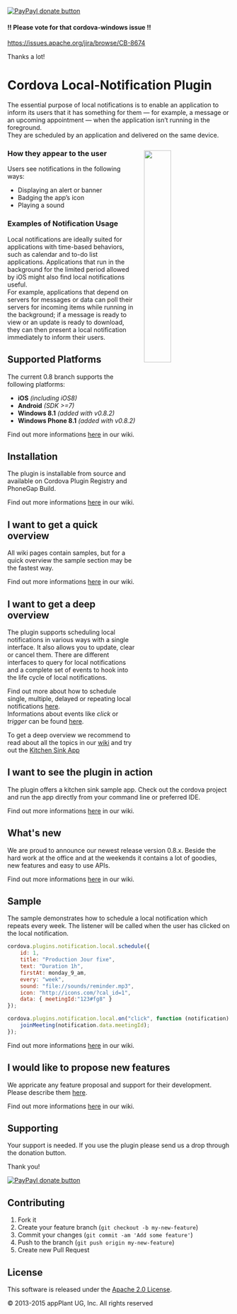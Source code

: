 
[![PayPayl donate button](https://img.shields.io/badge/paypal-donate-yellow.svg)](https://www.paypal.com/cgi-bin/webscr?cmd=_s-xclick&hosted_button_id=L3HKQCD9UA35A "Donate once-off to this project using Paypal")

#### :bangbang: Please vote for that cordova-windows issue :bangbang:
https://issues.apache.org/jira/browse/CB-8674

Thanks a lot!

Cordova Local-Notification Plugin
=================================

The essential purpose of local notifications is to enable an application to inform its users that it has something for them — for example, a message or an upcoming appointment — when the application isn’t running in the foreground.<br>
They are scheduled by an application and delivered on the same device.

<img width="35%" align="right" hspace="19" vspace="12" src="https://github.com/katzer/cordova-plugin-local-notifications/blob/example/images/android.png"></img>

### How they appear to the user
Users see notifications in the following ways:
- Displaying an alert or banner
- Badging the app’s icon
- Playing a sound


### Examples of Notification Usage
Local notifications are ideally suited for applications with time-based behaviors, such as calendar and to-do list applications. Applications that run in the background for the limited period allowed by iOS might also find local notifications useful.<br>
For example, applications that depend on servers for messages or data can poll their servers for incoming items while running in the background; if a message is ready to view or an update is ready to download, they can then present a local notification immediately to inform their users.


## Supported Platforms
The current 0.8 branch supports the following platforms:
- __iOS__ _(including iOS8)_<br>
- __Android__ _(SDK >=7)_
- __Windows 8.1__ _(added with v0.8.2)_
- __Windows Phone 8.1__ _(added with v0.8.2)_

Find out more informations [here][wiki_platforms] in our wiki.


## Installation
The plugin is installable from source and available on Cordova Plugin Registry and PhoneGap Build.

Find out more informations [here][wiki_installation] in our wiki.


## I want to get a quick overview
All wiki pages contain samples, but for a quick overview the sample section may be the fastest way.

Find out more informations [here][wiki_samples] in our wiki.


## I want to get a deep overview
The plugin supports scheduling local notifications in various ways with a single interface. It also allows you to update, clear or cancel them. There are different interfaces to query for local notifications and a complete set of events to hook into the life cycle of local notifications.

Find out more about how to schedule single, multiple, delayed or repeating local notifications [here][wiki_schedule].<br>
Informations about events like _click_ or _trigger_ can be found [here][wiki_events].

To get a deep overview we recommend to read about all the topics in our [wiki][wiki] and try out the [Kitchen Sink App][wiki_kitchensink]


## I want to see the plugin in action
The plugin offers a kitchen sink sample app. Check out the cordova project and run the app directly from your command line or preferred IDE.

Find out more informations [here][wiki_kitchensink] in our wiki.


## What's new
We are proud to announce our newest release version 0.8.x. Beside the hard work at the office and at the weekends it contains a lot of goodies, new features and easy to use APIs.

Find out more informations [here][wiki_changelog] in our wiki.


## Sample
The sample demonstrates how to schedule a local notification which repeats every week. The listener will be called when the user has clicked on the local notification.

```javascript
cordova.plugins.notification.local.schedule({
    id: 1,
    title: "Production Jour fixe",
    text: "Duration 1h",
    firstAt: monday_9_am,
    every: "week",
    sound: "file://sounds/reminder.mp3",
    icon: "http://icons.com/?cal_id=1",
    data: { meetingId:"123#fg8" }
});

cordova.plugins.notification.local.on("click", function (notification) {
    joinMeeting(notification.data.meetingId);
});
```

Find out more informations [here][wiki_samples] in our wiki.


## I would like to propose new features
We appricate any feature proposal and support for their development. Please describe them [here][feature_proposal_issue].

Find out more informations [here][wiki_next] in our wiki.

## Supporting
Your support is needed. If you use the plugin please send us a drop through the donation button.

Thank you!

[![PayPayl donate button](https://img.shields.io/badge/paypal-donate-yellow.svg)](https://www.paypal.com/cgi-bin/webscr?cmd=_s-xclick&hosted_button_id=L3HKQCD9UA35A "Donate once-off to this project using Paypal")


## Contributing

1. Fork it
2. Create your feature branch (`git checkout -b my-new-feature`)
3. Commit your changes (`git commit -am 'Add some feature'`)
4. Push to the branch (`git push origin my-new-feature`)
5. Create new Pull Request


## License

This software is released under the [Apache 2.0 License][apache2_license].

© 2013-2015 appPlant UG, Inc. All rights reserved


[cordova]: https://cordova.apache.org
[wiki]: https://github.com/katzer/cordova-plugin-local-notifications/wiki
[wiki_platforms]: https://github.com/katzer/cordova-plugin-local-notifications/wiki/02.-Platforms
[wiki_installation]: https://github.com/katzer/cordova-plugin-local-notifications/wiki/03.-Installation
[wiki_kitchensink]: https://github.com/katzer/cordova-plugin-local-notifications/tree/example
[wiki_schedule]: https://github.com/katzer/cordova-plugin-local-notifications/wiki/04.-Scheduling
[wiki_events]: https://github.com/katzer/cordova-plugin-local-notifications/wiki/09.-Events
[wiki_samples]: https://github.com/katzer/cordova-plugin-local-notifications/wiki/11.-Samples
[wiki_changelog]: https://github.com/katzer/cordova-plugin-local-notifications/wiki/Upgrade-Guide
[wiki_next]: https://github.com/katzer/cordova-plugin-local-notifications/wiki/Feature-Requests
[feature_proposal_issue]: https://github.com/katzer/cordova-plugin-local-notifications/issues/451
[apache2_license]: http://opensource.org/licenses/Apache-2.0
